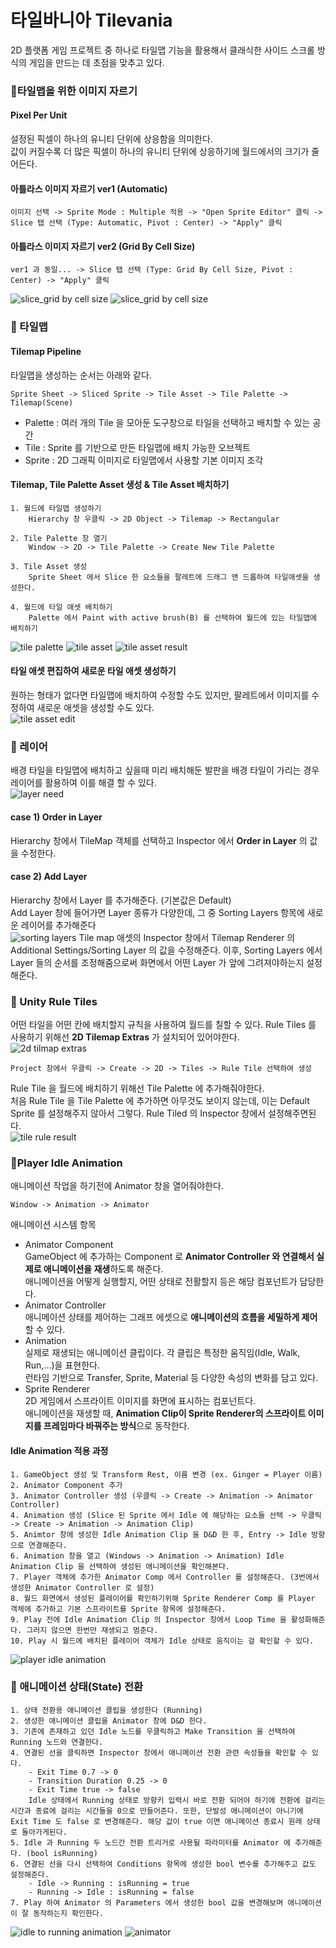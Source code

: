 # 타일바니아 Tilevania

2D 플랫폼 게임 프로젝트 중 하나로 타일맵 기능을 활용해서 클래식한 사이드 스크롤 방식의 게임을 만드는 데 초점을 맞추고 있다.</br>

### 📌타일맵을 위한 이미지 자르기

#### Pixel Per Unit
설정된 픽셀이 하나의 유니티 단위에 상응함을 의미한다.</br>
값이 커질수록 더 많은 픽셀이 하나의 유니티 단위에 상응하기에 월드에서의 크기가 줄어든다.</br>

#### 아틀라스 이미지 자르기 ver1 (Automatic)
```
이미지 선택 -> Sprite Mode : Multiple 적용 -> "Open Sprite Editor" 클릭 -> Slice 탭 선택 (Type: Automatic, Pivot : Center) -> "Apply" 클릭
```

#### 아틀라스 이미지 자르기 ver2 (Grid By Cell Size)
```
ver1 과 동일... -> Slice 탭 선택 (Type: Grid By Cell Size, Pivot : Center) -> "Apply" 클릭
```
![slice_grid by cell size](img/post/250708/gridByCellSize.png)
![slice_grid by cell size](img/post/250708/gridByCellSize2.png)

### 📌 타일맵

#### Tilemap Pipeline
타일맵을 생성하는 순서는 아래와 같다.</br>
```plainText
Sprite Sheet -> Sliced Sprite -> Tile Asset -> Tile Palette -> Tilemap(Scene)
```
- Palette : 여러 개의 Tile 을 모아둔 도구창으로 타일을 선택하고 배치할 수 있는 공간
- Tile : Sprite 를 기반으로 만든 타일맵에 배치 가능한 오브젝트
- Sprite : 2D 그래픽 이미지로 타일맵에서 사용할 기본 이미지 조각

#### Tilemap, Tile Palette Asset 생성 & Tile Asset 배치하기
```plainText
1. 월드에 타일맵 생성하기
    Hierarchy 창 우클릭 -> 2D Object -> Tilemap -> Rectangular

2. Tile Palette 창 열기
    Window -> 2D -> Tile Palette -> Create New Tile Palette

3. Tile Asset 생성
    Sprite Sheet 에서 Slice 한 요소들을 팔레트에 드래그 앤 드롭하여 타일애셋을 생성한다.

4. 월드에 타일 애셋 배치하기
    Palette 에서 Paint with active brush(B) 를 선택하여 월드에 있는 타일맵에 배치하기
```
![tile palette](img/post/250708/tilePalette.png)
![tile asset](img/post/250708/tileAsset.png)
![tile asset result](img/post/250708/tileAssetResult.png)

#### 타일 애셋 편집하여 새로운 타일 애셋 생성하기
원하는 형태가 없다면 타일맵에 배치하여 수정할 수도 있지만, 팔레트에서 이미지를 수정하여 새로운 애셋을 생성할 수도 있다.</br>
![tile asset edit](img/post/250708/tileAssetEdit.png)

### 📌 레이어
배경 타일을 타일맵에 배치하고 싶을때 미리 배치해둔 발판을 배경 타일이 가리는 경우 레이어를 활용하여 이를 해결 할 수 있다.</br> 
![layer need](img/post/250708/layerNeed.png)

#### case 1) Order in Layer
Hierarchy 창에서 TileMap 객체를 선택하고 Inspector 에서 **Order in Layer** 의 값을 수정한다.</br>
<!-- 하지만, 이 방법은 레이어를 얼마나 추가할지 모르는 상태에선 적합한 방법이 아니다. -->

#### case 2) Add Layer
Hierarchy 창에서 Layer 를 추가해준다. (기본값은 Default)</br>
Add Layer 창에 들어가면 Layer 종류가 다양한데, 그 중 Sorting Layers 항목에 새로운 레이어를 추가해준다</br>
![sorting layers](img/post/250708/sortingLayers.png)
Tile map 애셋의 Inspector 창에서 Tilemap Renderer 의 Additional Settings/Sorting Layer 의 값을 수정해준다. 이후, Sorting Layers 에서 Layer 들의 순서를 조정해줌으로써 화면에서 어떤 Layer 가 앞에 그려져야하는지 설정해준다.</br>

### 📌 Unity Rule Tiles
어떤 타일을 어떤 칸에 배치할지 규칙을 사용하여 월드를 칠할 수 있다.
Rule Tiles 를 사용하기 위해선 **2D Tilemap Extras** 가 설치되어 있어야한다.</br>
![2d tilmap extras](img/post/250708/tilemapExtras.png)
```plainText
Project 창에서 우클릭 -> Create -> 2D -> Tiles -> Rule Tile 선택하여 생성
```
Rule Tile 을 월드에 배치하기 위해선 Tile Palette 에 추가해줘야한다.</br>
처음 Rule Tile 을 Tile Palette 에 추가하면 아무것도 보이지 않는데, 이는 Default Sprite 를 설정해주지 않아서 그렇다. Rule Tiled 의 Inspector 창에서 설정해주면된다.</br>
![tile rule result](img/post/250708/tileRuleResult.png)

### 📌Player Idle Animation
애니메이션 작업을 하기전에 Animator 창을 열어줘야한다.
```plainText
Window -> Animation -> Animator
```
애니메이션 시스템 항목
- Animator Component</br>
    GameObject 에 추가하는 Component 로 **Animator Controller 와 연결해서 실제로 애니메이션을 재생**하도록 해준다.</br>
    애니메이션을 어떻게 실행할지, 어떤 상태로 전활할지 등은 해당 컴포넌트가 담당한다.</br>
- Animator Controller</br>
    애니메이션 상태를 제어하는 그래프 에셋으로 **애니메이션의 흐름을 세밀하게 제어**할 수 있다.</br>
- Animation</br>
    실제로 재생되는 애니메이션 클립이다. 각 클립은 특정한 움직임(Idle, Walk, Run,...)을 표현한다.</br>
    런타임 기반으로 Transfer, Sprite, Material 등 다양한 속성의 변화를 담고 있다.</br>
- Sprite Renderer</br>
    2D 게임에서 스프라이트 이미지를 화면에 표시하는 컴포넌트다.</br>
    애니메이션을 재생할 때, **Animation Clip이 Sprite Renderer의 스프라이트 이미지를 프레임마다 바꿔주는 방식**으로 동작한다.</br>

#### Idle Animation 적용 과정
```plainText
1. GameObject 생성 및 Transform Rest, 이름 변경 (ex. Ginger = Player 이름)
2. Animator Component 추가
3. Animator Controller 생성 (우클릭 -> Create -> Animation -> Animator Controller)
4. Animation 생성 (Slice 된 Sprite 에서 Idle 에 해당하는 요소들 선택 -> 우클릭 -> Create -> Animation -> Animation Clip)
5. Animtor 창에 생성한 Idle Animation Clip 을 D&D 한 후, Entry -> Idle 방향으로 연결해준다.
6. Animation 창을 열고 (Windows -> Animation -> Animation) Idle Animation Clip 을 선택하여 생성된 애니메이션을 확인해본다.
7. Player 객체에 추가한 Animator Comp 에서 Controller 를 설정해준다. (3번에서 생성한 Animator Controller 로 설정)
8. 월드 화면에서 생성된 플레이어를 확인하기위해 Sprite Renderer Comp 를 Player 객체에 추가하고 기본 스프라이트를 Sprite 항목에 설정해준다.
9. Play 전에 Idle Animation Clip 의 Inspector 창에서 Loop Time 을 활성화해준다. 그러지 않으면 한번만 재생되고 멈춘다.
10. Play 시 월드에 배치된 플레이어 객체가 Idle 상태로 움직이는 걸 확인할 수 있다.
```
![player idle animation](img/post/250708/playerIdle.gif)

### 📌 애니메이션 상태(State) 전환

```
1. 상태 전환용 애니메이션 클립을 생성한다 (Running)
2. 생성한 애니메이션 클립을 Animator 창에 D&D 한다.
3. 기존에 존재하고 있던 Idle 노드를 우클릭하고 Make Transition 을 선택하여 Running 노드와 연결한다.
4. 연결된 선을 클릭하면 Inspector 창에서 애니메이션 전환 관련 속성들을 확인할 수 있다.
    - Exit Time 0.7 -> 0
    - Transition Duration 0.25 -> 0
    - Exit Time true -> false
    Idle 상태에서 Running 상태로 방향키 입력시 바로 전환 되어야 하기에 전환에 걸리는 시간과 종료에 걸리는 시간들을 0으로 만들어준다. 또한, 단발성 애니메이션이 아니기에 Exit Time 도 false 로 변경해준다. 해당 값이 true 이면 애니메이션 종료시 원래 상태로 돌아가게된다.
5. Idle 과 Running 두 노드간 전환 트리거로 사용될 파라미터를 Animator 에 추가해준다. (bool isRunning)
6. 연결된 선을 다시 선택하여 Conditions 항목에 생성한 bool 변수를 추가해주고 값도 설정해준다.
    - Idle -> Running : isRunning = true
    - Running -> Idle : isRunning = false
7. Play 하여 Animator 의 Parameters 에서 생성한 bool 값을 변경해보며 애니메이션이 잘 동작하는지 확인한다.
```
![idle to running animation](img/post/250708/idleToRunning.gif)
![animator](img/post/250708/animator.png)



